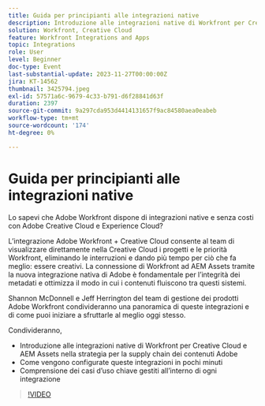 ```yaml
---
title: Guida per principianti alle integrazioni native
description: Introduzione alle integrazioni native di Workfront per Creative Cloud e AEM Assets nella strategia per la supply chain dei contenuti Adobe
solution: Workfront, Creative Cloud
feature: Workfront Integrations and Apps
topic: Integrations
role: User
level: Beginner
doc-type: Event
last-substantial-update: 2023-11-27T00:00:00Z
jira: KT-14562
thumbnail: 3425794.jpeg
exl-id: 57571a6c-9679-4c33-b791-d6f28841d63f
duration: 2397
source-git-commit: 9a297cda953d4414131657f9ac84580aea0eabeb
workflow-type: tm+mt
source-wordcount: '174'
ht-degree: 0%

---
```


# Guida per principianti alle integrazioni native

Lo sapevi che Adobe Workfront dispone di integrazioni native e senza costi con Adobe Creative Cloud e Experience Cloud?

L’integrazione Adobe Workfront + Creative Cloud consente al team di visualizzare direttamente nella Creative Cloud i progetti e le priorità Workfront, eliminando le interruzioni e dando più tempo per ciò che fa meglio: essere creativi. La connessione di Workfront ad AEM Assets tramite la nuova integrazione nativa di Adobe è fondamentale per l’integrità dei metadati e ottimizza il modo in cui i contenuti fluiscono tra questi sistemi.

Shannon McDonnell e Jeff Herrington del team di gestione dei prodotti Adobe Workfront condivideranno una panoramica di queste integrazioni e di come puoi iniziare a sfruttarle al meglio oggi stesso.

Condivideranno,

* Introduzione alle integrazioni native di Workfront per Creative Cloud e AEM Assets nella strategia per la supply chain dei contenuti Adobe
* Come vengono configurate queste integrazioni in pochi minuti
* Comprensione dei casi d’uso chiave gestiti all’interno di ogni integrazione

>[!VIDEO](https://video.tv.adobe.com/v/3425794/?learn=on)
